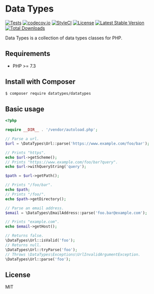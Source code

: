 # Data Types

[![Tests](https://github.com/themichaelhall/datatypes/workflows/tests/badge.svg?branch=master)](https://github.com/themichaelhall/datatypes/actions)
[![codecov.io](https://codecov.io/gh/themichaelhall/datatypes/coverage.svg?branch=master)](https://codecov.io/gh/themichaelhall/datatypes?branch=master)
[![StyleCI](https://styleci.io/repos/60113501/shield?style=flat&branch=master)](https://styleci.io/repos/60113501)
[![License](https://poser.pugx.org/datatypes/datatypes/license)](https://packagist.org/packages/datatypes/datatypes)
[![Latest Stable Version](https://poser.pugx.org/datatypes/datatypes/v/stable)](https://packagist.org/packages/datatypes/datatypes)
[![Total Downloads](https://poser.pugx.org/datatypes/datatypes/downloads)](https://packagist.org/packages/datatypes/datatypes)

Data Types is a collection of data types classes for PHP.

## Requirements

- PHP >= 7.3

## Install with Composer

``` bash
$ composer require datatypes/datatypes
```

## Basic usage

```php
<?php

require __DIR__ . '/vendor/autoload.php';

// Parse a url.
$url = \DataTypes\Url::parse('https://www.example.com/foo/bar');

// Prints "https".
echo $url->getScheme();
// Prints "https://www.example.com/foo/bar?query".
echo $url->withQueryString('query');

$path = $url->getPath();

// Prints "/foo/bar".
echo $path;
// Prints "/foo/".
echo $path->getDirectory();

// Parse an email address.
$email = \DataTypes\EmailAddress::parse('foo.bar@example.com');

// Prints "example.com".
echo $email->getHost();

// Returns false.
\DataTypes\Url::isValid('foo');
// Returns null.
\DataTypes\Url::tryParse('foo');
// Throws \DataTypes\Exceptions\UrlInvalidArgumentException.
\DataTypes\Url::parse('foo');
```

## License

MIT